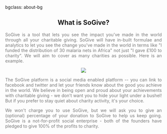 bgclass: about-bg

<div class="about-bg">
</div>

<div class="col-md-12">
	<center>
		<H2>What is SoGive?</H2>
	</center>
</div>

<div class="col-md-12">
	<div class="col-md-offset-3 col-md-6">
		<p style="text-align:justify; color:#777; font-size:14px;">
		SoGive is a tool that lets you see the impact you’ve made in the world through all your charitable giving. SoGive will have in-built formulae and analytics to let you see the change you've made in the world in terms like "I funded the distribution of 30 malaria nets in Africa" not just "I gave £100 to charity". We will aim to cover as many charities as possible. Here is an example.
		</p>
	</div>
</div>

<div class="col-md-12">
		<center>
		<img src="img/chart4.png" style="">
		</center>
</div>

<div class="col-md-12">
	<div class="col-md-offset-3 col-md-6">
		<p style="text-align:justify; color:#777; font-size:14px;">
		The SoGive platform is a social media enabled platform -- you can link to facebook and twitter and let your friends know about the good you achieve in the world. We believe in being open and proud about your achievements with charitable giving - we don’t want you to hide your light under a bushel! But if you prefer to stay quiet about charity activity, it's your choice.
		</p>
	</div>
	<div class="col-md-offset-3 col-md-6">
		<p style="text-align:justify; color:#777; font-size:14px;">
		We won't charge you to use SoGive, but we will ask you to give an (optional) percentage of your donation to SoGive to help us keep going. SoGive is a not-for-profit social enterprise - both of the founders have pledged to give 100% of the profits to charity.
		</p>
	</div>
</div>
